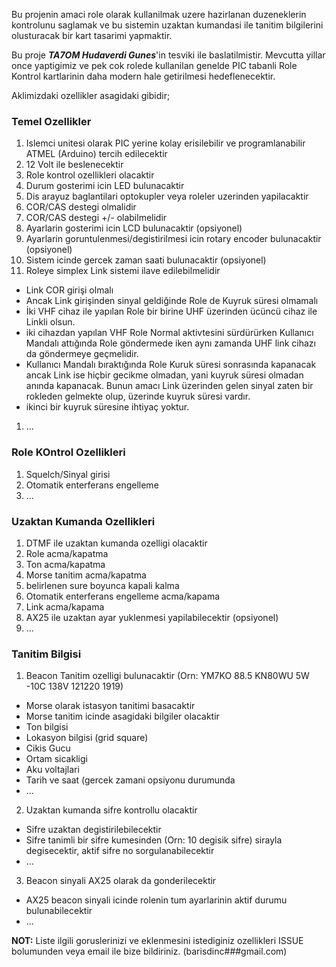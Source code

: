 Bu projenin amaci role olarak kullanilmak uzere hazirlanan duzeneklerin kontrolunu saglamak ve bu sistemin uzaktan kumandasi ile tanitim bilgilerini olusturacak bir kart tasarimi yapmaktir.

Bu proje **_TA7OM Hudaverdi Gunes_**'in tesviki ile baslatilmistir. Mevcutta yillar once yaptigimiz ve pek cok rolede kullanilan genelde PIC tabanli Role Kontrol kartlarinin daha modern hale getirilmesi hedeflenecektir.

Aklimizdaki ozellikler asagidaki gibidir;

### Temel Ozellikler
1. Islemci unitesi olarak PIC yerine kolay erisilebilir ve programlanabilir ATMEL (Arduino) tercih edilecektir
1. 12 Volt ile beslenecektir
1. Role kontrol ozellikleri olacaktir
1. Durum gosterimi icin LED bulunacaktir
1. Dis arayuz baglantilari optokupler veya roleler uzerinden yapilacaktir
1. COR/CAS destegi olmalidir
1. COR/CAS destegi +/- olabilmelidir
1. Ayarlarin gosterimi icin LCD bulunacaktir (opsiyonel)
1. Ayarlarin goruntulenmesi/degistirilmesi icin rotary encoder bulunacaktir (opsiyonel)
1. Sistem icinde gercek zaman saati bulunacaktir (opsiyonel)
1. Roleye simplex Link sistemi ilave edilebilmelidir
  * Link COR girişi olmalı
  * Ancak Link girişinden sinyal geldiğinde Role de Kuyruk süresi olmamalı
  * İki VHF cihaz ile yapılan Role bir birine UHF üzerinden ücüncü cihaz ile Linkli olsun. 
  * iki cihazdan yapılan VHF Role Normal aktivtesini sürdürürken Kullanıcı Mandalı attığında Role göndermede iken aynı zamanda UHF link cihazı da göndermeye geçmelidir. 
  * Kullanıcı Mandalı bıraktığında Role Kuruk süresi sonrasında kapanacak ancak Link ise hiçbir gecikme olmadan, yani kuyruk süresi olmadan anında kapanacak. Bunun amacı Link üzerinden gelen sinyal zaten bir rokleden gelmekte olup, üzerinde kuyruk süresi vardır. 
  * ikinci bir kuyruk süresine ihtiyaç yoktur.
  
1. ...

### Role KOntrol Ozellikleri
1. Squelch/Sinyal girisi
2. Otomatik enterferans engelleme
3. ... 

### Uzaktan Kumanda Ozellikleri
1. DTMF ile uzaktan kumanda ozelligi olacaktir
2. Role acma/kapatma
3. Ton acma/kapatma
4. Morse tanitim acma/kapatma
5. belirlenen sure boyunca kapali kalma
6. Otomatik enterferans engelleme acma/kapama
7. Link acma/kapama
8. AX25 ile uzaktan ayar yuklenmesi yapilabilecektir (opsiyonel)
9. ...

### Tanitim Bilgisi
1. Beacon Tanitim ozelligi bulunacaktir (Orn: YM7KO 88.5 KN80WU 5W -10C 138V 121220 1919)
  * Morse olarak istasyon tanitimi basacaktir
  * Morse tanitim icinde asagidaki bilgiler olacaktir
  * Ton bilgisi
  * Lokasyon bilgisi (grid   square)
  * Cikis Gucu
  * Ortam sicakligi
  * Aku voltajlari
  * Tarih ve saat (gercek zamani opsiyonu durumunda
  * ...
  
2. Uzaktan kumanda sifre kontrollu olacaktir
  * Sifre uzaktan degistirilebilecektir
  * Sifre tanimli bir sifre kumesinden (Orn: 10 degisik sifre) sirayla degisecektir, aktif sifre no sorgulanabilecektir
  * ...
  
3. Beacon sinyali AX25 olarak da gonderilecektir
  * AX25 beacon sinyali icinde rolenin tum ayarlarinin aktif durumu bulunabilecektir
  * ...

**NOT:** Liste ilgili goruslerinizi ve eklenmesini istediginiz ozellikleri ISSUE bolumunden veya email ile bize bildiriniz. (barisdinc###gmail.com) 
